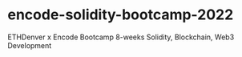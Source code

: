 # encode-solidity-bootcamp-2022
ETHDenver x Encode Bootcamp 8-weeks
Solidity, Blockchain, Web3 Development
